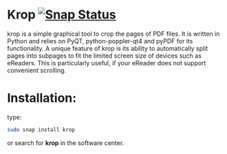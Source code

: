 # Krop [![Snap Status](https://build.snapcraft.io/badge/gocarlos/krop.svg)](https://build.snapcraft.io/user/gocarlos/krop)

krop is a simple graphical tool to crop the pages of PDF files. It is written in Python and relies on PyQT, python-poppler-qt4 and pyPDF for its functionality. A unique feature of krop is its ability to automatically split pages into subpages to fit the limited screen size of devices such as eReaders. This is particularly useful, if your eReader does not support convenient scrolling.

# Installation:
type: 
```bash
sudo snap install krop
```
or search for **krop** in the software center. 

<!-- TODO add there the link to the software-->
